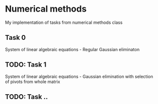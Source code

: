 # Numerical methods
My implementation of tasks from numerical methods class

## Task 0
System of linear algebraic equations - Regular Gaussian eliminaton

## TODO: Task 1
System of linear algebraic equations - Gaussian elimination with selection of pivots from whole matrix

## TODO: Task ..
